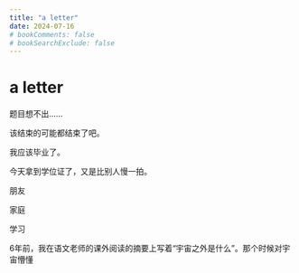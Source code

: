 ```yaml
---
title: "a letter"
date: 2024-07-16
# bookComments: false
# bookSearchExclude: false
---
```


# a letter

题目想不出……

该结束的可能都结束了吧。

我应该毕业了。

今天拿到学位证了，又是比别人慢一拍。



朋友 

家庭 

学习

6年前，我在语文老师的课外阅读的摘要上写着“宇宙之外是什么”。那个时候对宇宙懵懂

